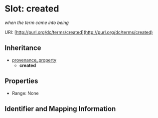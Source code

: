 # Slot: created
_when the term came into being_


URI: [http://purl.org/dc/terms/created](http://purl.org/dc/terms/created)




## Inheritance

* [provenance_property](provenance_property.md)
    * **created**



## Properties

 * Range: None



## Identifier and Mapping Information





